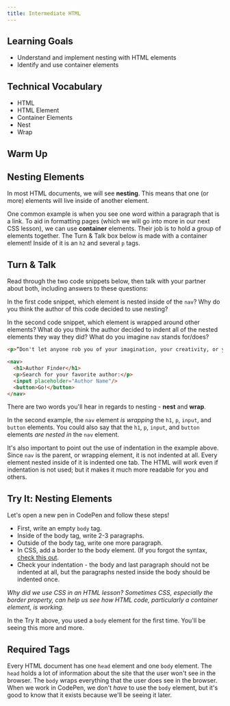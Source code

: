 ```yaml
---
title: Intermediate HTML
---
```


## Learning Goals

* Understand and implement nesting with HTML elements
* Identify and use container elements

## Technical Vocabulary

- HTML
- HTML Element
- Container Elements
- Nest
- Wrap

## Warm Up


## Nesting Elements

In most HTML documents, we will see **nesting**. This means that one (or more) elements will live inside of another element.

One common example is when you see one word within a paragraph that is a link. To aid in formatting pages (which we will go into more in our next CSS lesson), we can use **container** elements. Their job is to hold a group of elements together. The Turn & Talk box below is made with a container element! Inside of it is an `h2` and several `p` tags.

<div class="try-it">
  <h2>Turn & Talk</h2>
  <p>Read through the two code snippets below, then talk with your partner about both, including answers to these questions:</p>
  <p>In the first code snippet, which element is nested inside of the <code class="try-it-code">nav</code>? Why do you think the author of this code decided to use nesting?</p>
  <p>In the second code snippet, which element is wrapped around other elements? What do you think the author decided to indent all of the nested elements they way they did? What do you imagine <code class="try-it-code">nav</code> stands for/does?</p>
</div>

```html
<p>“Don't let anyone rob you of your imagination, your creativity, or your curiosity. It's your place in the world; it's your life. Go on and do all you can with it, and make it the life you want to live.”  - <a href="https://www.space.com/17169-mae-jemison-biography.html">Mae Jemison<a>, first African American woman astronaut in space</p>
```

```html
<nav>
  <h1>Author Finder</h1>
  <p>Search for your favorite author:</p>
  <input placeholder="Author Name"/>
  <button>Go!</button>
</nav>
```

There are two words you'll hear in regards to nesting - **nest** and **wrap**.

In the second example, the `nav` element _is wrapping_ the `h1`, `p`, `input`, and `button` elements. You could also say that the `h1`, `p`, `input`, and `button` elements _are nested in_ the `nav` element.

It's also important to point out the use of indentation in the example above. Since `nav` is the parent, or wrapping element, it is not indented at all. Every element nested inside of it is indented one tab. The HTML will _work_ even if indentation is not used; but it makes it much more readable for you and others.

<div class="try-it">
  <h2>Try It: Nesting Elements</h2>
  <p>Let's open a new pen in CodePen and follow these steps!</p>
  <ul>
    <li>First, write an empty <code class="try-it-code">body</code> tag.</li>
    <li>Inside of the body tag, write 2-3 paragraphs.</li>
    <li>Outside of the body tag, write one more paragraph.</li>
    <li>In CSS, add a border to the body element. (If you forgot the syntax, <a href="https://css-tricks.com/almanac/properties/b/border/">check this out</a>.</li>
    <li>Check your indentation - the body and last paragraph should not be indented at all, but the paragraphs nested inside the body should be indented once.</li>
  </ul>

  <p><em>Why did we use CSS in an HTML lesson? Sometimes CSS, especially the border property, can help us see how HTML code, particularly a container element, is working.</em></p>
</div>

In the Try It above, you used a `body` element for the first time. You'll be seeing this more and more.

## Required Tags

Every HTML document has one `head` element and one `body` element. The `head` holds a lot of information about the site that the user won't see in the browser. The `body` wraps everything that the user does see in the browser. When we work in CodePen, we don't _have_ to use the `body` element, but it's good to know that it exists because we'll be seeing it later.
